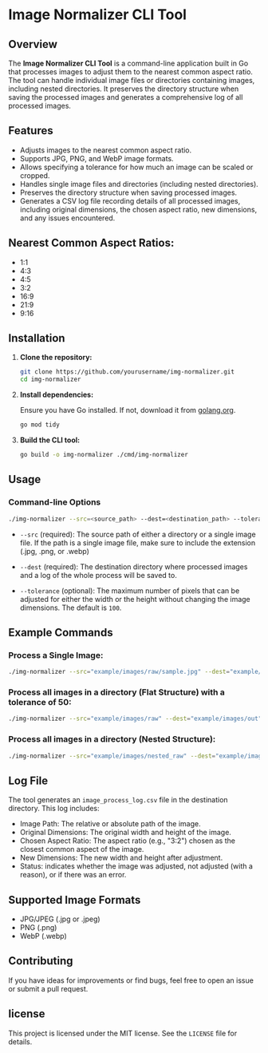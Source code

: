 # Image Normalizer CLI Tool

## Overview

The **Image Normalizer CLI Tool** is a command-line application built in Go that processes images to adjust them to the nearest common aspect ratio. The tool can handle individual image files or directories containing images, including nested directories. It preserves the directory structure when saving the processed images and generates a comprehensive log of all processed images.

## Features

-   Adjusts images to the nearest common aspect ratio.
-   Supports JPG, PNG, and WebP image formats.
-   Allows specifying a tolerance for how much an image can be scaled or cropped.
-   Handles single image files and directories (including nested directories).
-   Preserves the directory structure when saving processed images.
-   Generates a CSV log file recording details of all processed images, including original dimensions, the chosen aspect ratio, new dimensions, and any issues encountered.

## Nearest Common Aspect Ratios:

-   1:1
-   4:3
-   4:5
-   3:2
-   16:9
-   21:9
-   9:16

## Installation

1. **Clone the repository:**

    ```bash
    git clone https://github.com/yourusername/img-normalizer.git
    cd img-normalizer
    ```

2. **Install dependencies:**

    Ensure you have Go installed. If not, download it from [golang.org](https://golang.org/dl/).

    ```bash
    go mod tidy
    ```

3. **Build the CLI tool:**

    ```bash
    go build -o img-normalizer ./cmd/img-normalizer
    ```

## Usage

### Command-line Options

```bash
./img-normalizer --src=<source_path> --dest=<destination_path> --tolerance=<pixel_tolerance>
```

-   `--src` (required): The source path of either a directory or a single image file. If the path is a single image file, make sure to include the extension (.jpg, .png, or .webp)

-   `--dest` (required): The destination directory where processed images and a log of the whole process will be saved to.

-   `--tolerance` (optional): The maximum number of pixels that can be adjusted for either the width or the height without changing the image dimensions. The default is `100`.

## Example Commands

### Process a Single Image:

```bash
./img-normalizer --src="example/images/raw/sample.jpg" --dest="example/images/out" --tolerance=100
```

### Process all images in a directory (Flat Structure) with a tolerance of 50:

```bash
./img-normalizer --src="example/images/raw" --dest="example/images/out" --tolerance=50
```

### Process all images in a directory (Nested Structure):

```bash
./img-normalizer --src="example/images/nested_raw" --dest="example/images/out" --tolerance=100
```

## Log File

The tool generates an `image_process_log.csv` file in the destination directory. This log includes:

-   Image Path: The relative or absolute path of the image.
-   Original Dimensions: The original width and height of the image.
-   Chosen Aspect Ratio: The aspect ratio (e.g., "3:2") chosen as the closest common aspect of the image.
-   New Dimensions: The new width and height after adjustment.
-   Status: indicates whether the image was adjusted, not adjusted (with a reason), or if there was an error.

## Supported Image Formats

-   JPG/JPEG (.jpg or .jpeg)
-   PNG (.png)
-   WebP (.webp)

## Contributing

If you have ideas for improvements or find bugs, feel free to open an issue or submit a pull request.

## license

This project is licensed under the MIT license. See the `LICENSE` file for details.
